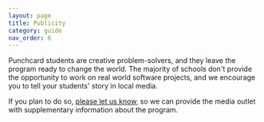 ```yaml
---
layout: page
title: Publicity
category: guide
nav_order: 6
---
```


Punchcard students are creative problem-solvers, and they leave the program ready to change the world. The majority of schools don't provide the opportunity to work on real world software projects, and we encourage you to tell your students' story in local media.

If you plan to do so, [please let us know](#), so we can provide the media outlet with supplementary information about the program.